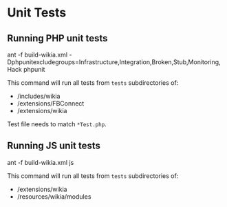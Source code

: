 # Unit Tests

## Running PHP unit tests

 ant -f build-wikia.xml -Dphpunitexcludegroups=Infrastructure,Integration,Broken,Stub,Monitoring,Hack phpunit

This command will run all tests from ``tests`` subdirectories of:

* /includes/wikia
* /extensions/FBConnect
* /extensions/wikia

Test file needs to match ``*Test.php``.

## Running JS unit tests

 ant -f build-wikia.xml js

This command will run all tests from ``tests`` subdirectories of:

* /extensions/wikia
* /resources/wikia/modules
